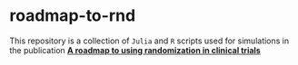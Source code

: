 # roadmap-to-rnd

This repository is a collection of `Julia` and `R` scripts used for simulations
in the publication [**A roadmap to using randomization in clinical trials**](https://bmcmedresmethodol.biomedcentral.com/articles/10.1186/s12874-021-01303-z)
